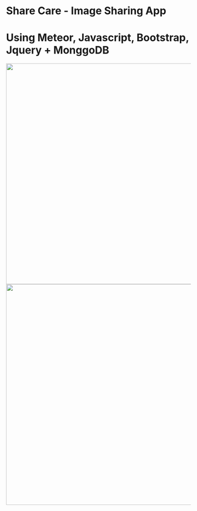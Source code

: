 # Share Care - Image Sharing App
# Using Meteor, Javascript, Bootstrap, Jquery + MonggoDB
<img src=http://i.imgur.com/v6TzEWg.png width="600">
<img src=http://i.imgur.com/1jRQD3J.png width="600">
